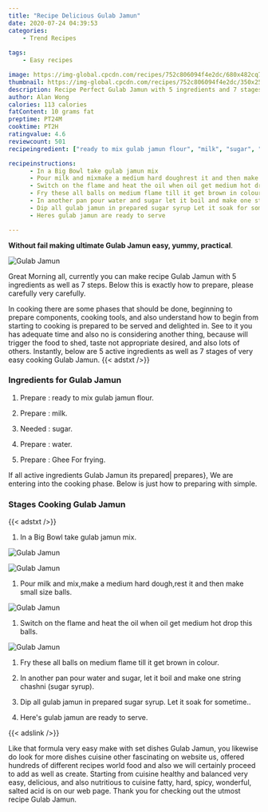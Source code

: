 ```yaml
---
title: "Recipe Delicious Gulab Jamun"
date: 2020-07-24 04:39:53
categories:
    - Trend Recipes
    
tags:
    - Easy recipes

image: https://img-global.cpcdn.com/recipes/752c806094f4e2dc/680x482cq70/gulab-jamun-recipe-main-photo.jpg
thumbnail: https://img-global.cpcdn.com/recipes/752c806094f4e2dc/350x250cq70/gulab-jamun-recipe-main-photo.jpg
description: Recipe Perfect Gulab Jamun with 5 ingredients and 7 stages of easy cooking.
author: Alan Wong
calories: 113 calories
fatContent: 10 grams fat
preptime: PT24M
cooktime: PT2H
ratingvalue: 4.6
reviewcount: 501
recipeingredient: ["ready to mix gulab jamun flour", "milk", "sugar", "water", "Ghee For frying"]

recipeinstructions: 
      - In a Big Bowl take gulab jamun mix 
      - Pour milk and mixmake a medium hard doughrest it and then make small size balls 
      - Switch on the flame and heat the oil when oil get medium hot drop this balls 
      - Fry these all balls on medium flame till it get brown in colour 
      - In another pan pour water and sugar let it boil and make one string chashni sugar syrup 
      - Dip all gulab jamun in prepared sugar syrup Let it soak for sometime 
      - Heres gulab jamun are ready to serve

---
```




**Without fail making ultimate Gulab Jamun easy, yummy, practical**. 


![Gulab Jamun](https://img-global.cpcdn.com/recipes/752c806094f4e2dc/680x482cq70/gulab-jamun-recipe-main-photo.jpg "Gulab Jamun")




Great Morning all, currently you can make recipe Gulab Jamun with 5 ingredients as well as 7 steps. Below this is exactly how to prepare, please carefully very carefully.

In cooking there are some phases that should be done, beginning to prepare components, cooking tools, and also understand how to begin from starting to cooking is prepared to be served and delighted in. See to it you has adequate time and also no is considering another thing, because will trigger the food to shed, taste not appropriate desired, and also lots of others. Instantly, below are 5 active ingredients as well as 7 stages of very easy cooking Gulab Jamun.
{{< adstxt />}}

### Ingredients for Gulab Jamun


1. Prepare  : ready to mix gulab jamun flour.

1. Prepare  : milk.

1. Needed  : sugar.

1. Prepare  : water.

1. Prepare  : Ghee For frying.



If all active ingredients Gulab Jamun its prepared| prepares}, We are entering into the cooking phase. Below is just how to preparing with simple.

### Stages Cooking Gulab Jamun

{{< adstxt />}}


1. In a Big Bowl take gulab jamun mix.



![Gulab Jamun](https://img-global.cpcdn.com/steps/dfaa282525da7172/160x128cq70/gulab-jamun-recipe-step-1-photo.jpg" "Gulab Jamun")

![Gulab Jamun](https://img-global.cpcdn.com/steps/174a18f68d904776/160x128cq70/gulab-jamun-recipe-step-1-photo.jpg" "Gulab Jamun")



1. Pour milk and mix,make a medium hard dough,rest it and then make small size balls.



![Gulab Jamun](https://img-global.cpcdn.com/steps/15349b8028245e76/160x128cq70/gulab-jamun-recipe-step-2-photo.jpg" "Gulab Jamun")



1. Switch on the flame and heat the oil when oil get medium hot drop this balls.



![Gulab Jamun](https://img-global.cpcdn.com/steps/84bef5b60990a3ab/160x128cq70/gulab-jamun-recipe-step-3-photo.jpg" "Gulab Jamun")



1. Fry these all balls on medium flame till it get brown in colour.



1. In another pan pour water and sugar, let it boil and make one string chashni (sugar syrup).



1. Dip all gulab jamun in prepared sugar syrup. Let it soak for sometime..



1. Here&#39;s gulab jamun are ready to serve.





{{< adslink />}}

Like that formula very easy make with set dishes Gulab Jamun, you likewise do look for more dishes cuisine other fascinating on website us, offered hundreds of different recipes world food and also we will certainly proceed to add as well as create. Starting from cuisine healthy and balanced very easy, delicious, and also nutritious to cuisine fatty, hard, spicy, wonderful, salted acid is on our web page. Thank you for checking out the utmost recipe Gulab Jamun.
